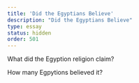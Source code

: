 ```yaml
---
title: 'Did the Egyptians Believe'
description: "Did the Egyptians Believe"
type: essay
status: hidden
order: 501
---
```


What did the Egyption religion claim?

How many Egpytions believed it?
